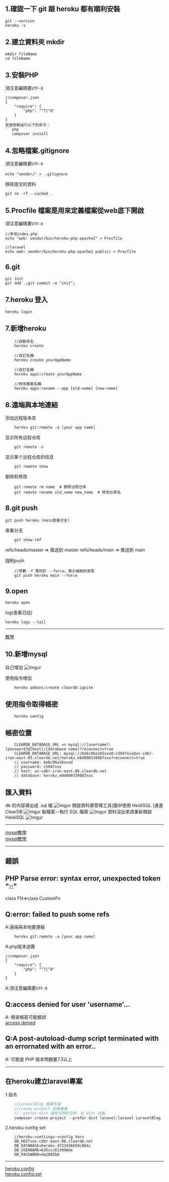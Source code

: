 ## 1.確認一下 git 跟 heroku 都有順利安裝
```
git --version
heroku -v
```

## 2.建立資料夾 mkdir
```
mkdir fileName
cd fileName
```

## 3.安裝PHP
須注意編碼要`UTF-8`
```
//composer.json 
{
    "require": {
        "php": "^7|^8"
    }
}
安装依赖运行以下的命令：
```php
   composer install
```


## 4.忽略檔案.gitignore
須注意編碼要`UTF-8`
```
echo "vendor/" >　.gitignore
```

移除提交的資料
```
git rm -rf --cached .
```



## 5.Procfile 檔案是用來定義檔案從web底下開啟
須注意編碼要`UTF-8`
```
//本地index.php
echo "web: vendor/bin/heroku-php-apache2" > Procfile

//laravel
echo web: vendor/bin/heroku-php-apache2 public/ > Procfile
```


## 6.git
```
git init
git add .;git commit -m "init";
```

## 7.heroku 登入
```
heroku login
```

## 7.新增heroku
```
    //自動命名
    heroku create

    //自訂名稱
    heroku create yourAppName

    //自訂名稱
    heroku apps:create yourAppName

    //修改專案名稱
    heroku apps:rename --app [old-name] [new-name]
```

## 8.遠端與本地連結
添加远程版本库
```
    heroku git:remote -a [your app name]
```

显示所有远程仓库
```
    git remote -v
```

显示某个远程仓库的信息
```
    git remote show
```

删除和修改
```
    git remote rm name  # 删除远程仓库
    git remote rename old_name new_name  # 修改仓库名
```


## 8.git push
```
git push heroku (main查看分支)
```

查看分支 
```
    git show-ref
```
refs/heads/master => 推送到 master
refs/heads/main => 推送到 main

強制push
```
    //參數 -f 等同於 --force，表示強制的意思
    git push heroku main --force
```

## 9.open
```
heroku open
```

log(查看日誌)
```
heroku logs --tail
```

---
[教學](https://www.heroku.com/php)<br>


## 10.新增mysql
自己增加
![Imgur](https://i.imgur.com/VvCtPfx.jpg)

使用指令增加
```
    heroku addons:create cleardb:ignite
```


## 使用指令取得帳密
```
    heroku config
```

## 帳密位置
```
    CLEARDB_DATABASE_URL => mysql://[username]:[password]@[host]/[database name]?reconnect=true
    CLEARDB_DATABASE_URL: mysql://be6c96a165xxx0:c504fxxx@us-cdbr-iron-east-05.cleardb.net/heroku_e8d000339887xxx?reconnect=true
    // username: be6c96a16xxxd
    // password: c504fxxx
    // host: us-cdbr-iron-east-05.cleardb.net
    // database: heroku_e8d000339887xxx
```

## 匯入資料
db 的內容導出成 .sql 檔
![Imgur](https://imgur.com/qv74Rfr.jpg)
開啟資料庫管理工具(圖中使用 HeidiSQL )連進 ClearDB
![Imgur](https://imgur.com/by7eQCp.jpg)
點檔案－執行 SQL 檔案 
![Imgur](https://imgur.com/u9v5clg.jpg)
資料沒出來請重新開啟HeidiSQL
![Imgur](https://imgur.com/4qkEFBm.jpg)
<!-- 點擊 heroku app 右上方的 Open app 就會開啟應用
![Imgur](https://imgur.com/2qiX8mD.jpg) -->

---
[mysql教學](https://medium.com/@jedy05097952/node-js-mysql-%E9%83%A8%E7%BD%B2-heroku-f07a2d75e72f)<br>
[mysql教學](https://namepluto.com/%E5%8D%81%E5%88%86%E9%90%98%E5%B0%87-node-js-mysql-%E8%B3%87%E6%96%99%E5%BA%AB%E4%BD%88%E7%BD%B2%E5%88%B0-heroku-%E7%9A%84%E4%BF%9D%E5%A7%86%E7%B4%9A%E5%9C%96%E6%96%87%E6%95%99%E5%AD%B8/)<br>

---

## 錯誤

## PHP Parse error:  syntax error, unexpected token "::"
class FN=>class CustomFn

## Q:error: failed to push some refs 
A:遠端與本地要連結
```
    heroku git:remote -a [your app name]
```
A:php版本過舊
```
//composer.json 
{
    "require": {
        "php": "^7|^8"
    }
}
```
A:須注意編碼要`UTF-8`

## Q:access denied for user 'username'...
A: 檢查帳密可能錯誤<br>
[access denied](https://stackoverflow.com/questions/31154124/sqlstatehy000-1045-access-denied-for-user-usernamelocalhost-using-cakep)<br>



## Q:A post-autoload-dump script terminated with an errornated with an error..
A: 可能是 PHP 版本問題要7.3以上<br>
[](https://noauto-nolife.com/post/laravel-heroku-deploy-php-version-error/)
[](https://www.sejuku.net/plus/question/detail/18197)


---

## 在heroku建立laravel專案
1.指令
```php
    //LaravelBlog 檔案名稱
    //create-project 創建專案
    //--prefer-dist 當有可用的包時，從 dist 安裝。
    composer create-project --prefer-dist laravel/laravel LaravelBlog
```

2.heroku config set
```
    //heroku->settings->config Vars
    DB_HOST=us-cdbr-east-06.cleardb.net
    DB_DATABASE=heroku_d723d36659c064c
    DB_USERNAME=b35ccc613998de
    DB_PASSWORD=da2805b8
```
---
[heroku config](https://just1and0.medium.com/how-to-setup-database-on-heroku-for-your-laravel-application-6a903c2c75c7)<br>
[heroku config:set](https://dev.to/okmarq/deploying-a-laravel-application-to-heroku-with-a-mysql-database-1gi3)<br>
